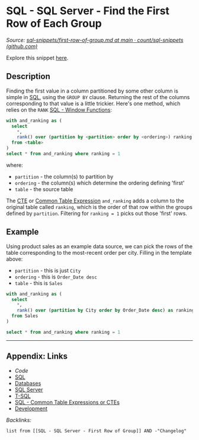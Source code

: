 # SQL - SQL Server - Find the First Row of Each Group

*Source: [sql-snippets/first-row-of-group.md at main · count/sql-snippets (github.com)](https://github.com/count/sql-snippets/blob/main/mssql/first-row-of-group.md)*

Explore this snippet [here](https://count.co/n/3eWfeZ0n2a8?vm=e).

## Description

Finding the first value in a column partitioned by some other column is simple in [SQL](SQL.md), using the `GROUP BY` clause. Returning the rest of the columns corresponding to that value is a little trickier. Here's one method, which relies on the `RANK` [SQL - Window Functions](../../../0-Slipbox/SQL%20-%20Window%20Functions.md):

````sql
with and_ranking as (
  select
    *,
    rank() over (partition by <partition> order by <ordering>) ranking
  from <table>
)
select * from and_ranking where ranking = 1
````

where:

* `partition` - the column(s) to partition by
* `ordering` - the column(s) which determine the ordering defining 'first'
* `table` - the source table

The [CTE](../../../0-Slipbox/SQL%20-%20Common%20Table%20Expressions%20or%20CTEs.md) or [Common Table Expression](../../../0-Slipbox/SQL%20-%20Common%20Table%20Expressions%20or%20CTEs.md) `and_ranking` adds a column to the original table called `ranking`, which is the order of that row within the groups defined by `partition`. Filtering for `ranking = 1` picks out those 'first' rows.

## Example

Using product sales as an example data source, we can pick the rows of the table corresponding to the most-recent order per city. Filling in the template above:

* `partition` - this is just `City`
* `ordering` - this is `Order_Date desc`
* `table` - this is `Sales`

````sql
with and_ranking as (
  select
    *,
    rank() over (partition by City order by Order_Date desc) as ranking
  from Sales
)

select * from and_ranking where ranking = 1
````

---

## Appendix: Links

* *Code*
* [SQL](SQL.md)
* [Databases](../../MOCs/Databases.md)
* [SQL Server](../../../3-Resources/Tools/Developer%20Tools/Data%20Stack/Databases/SQL%20Server.md)
* [T-SQL](../../../3-Resources/Tools/Developer%20Tools/Data%20Stack/Procedural%20Languages/T-SQL.md)
* [SQL - Common Table Expressions or CTEs](../../../0-Slipbox/SQL%20-%20Common%20Table%20Expressions%20or%20CTEs.md)
* [Development](../../MOCs/Development.md)

*Backlinks:*

````dataview
list from [[SQL - SQL Server - First Row of Group]] AND -"Changelog"
````
